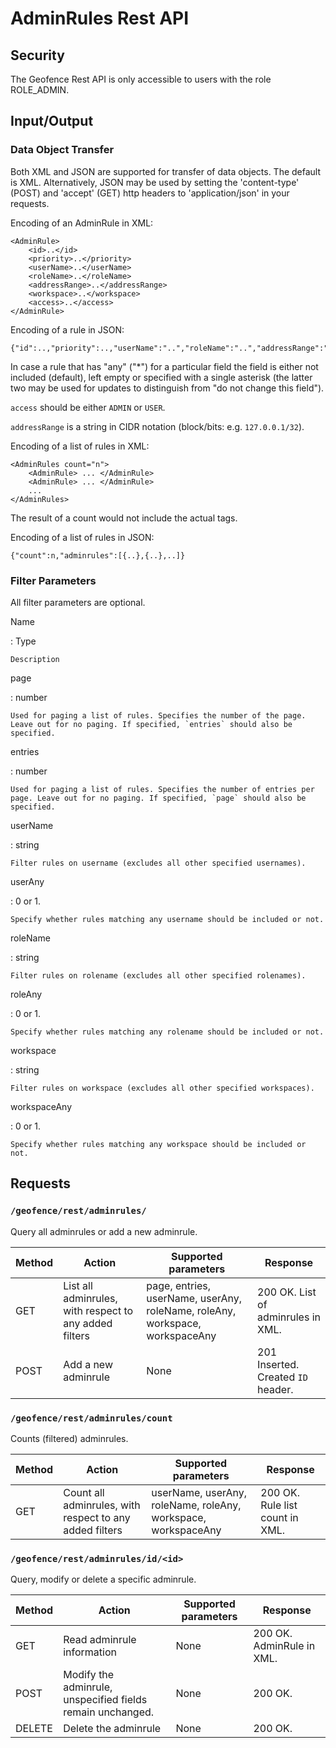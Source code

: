# AdminRules Rest API

## Security

The Geofence Rest API is only accessible to users with the role ROLE_ADMIN.

## Input/Output

### Data Object Transfer

Both XML and JSON are supported for transfer of data objects. The default is XML. Alternatively, JSON may be used by setting the 'content-type' (POST) and 'accept' (GET) http headers to 'application/json' in your requests.

Encoding of an AdminRule in XML:

    <AdminRule>
        <id>..</id>
        <priority>..</priority>
        <userName>..</userName>
        <roleName>..</roleName>
        <addressRange>..</addressRange>
        <workspace>..</workspace>
        <access>..</access>
    </AdminRule>

Encoding of a rule in JSON:

    {"id":..,"priority":..,"userName":"..","roleName":"..","addressRange":"..","workspace":"..","access":".."}

In case a rule that has "any" ("*") for a particular field the field is either not included (default), left empty or specified with a single asterisk (the latter two may be used for updates to distinguish from "do not change this field").

`access` should be either `ADMIN` or `USER`.

`addressRange` is a string in CIDR notation (block/bits: e.g. `127.0.0.1/32`).

Encoding of a list of rules in XML:

    <AdminRules count="n">
        <AdminRule> ... </AdminRule>
        <AdminRule> ... </AdminRule>
        ...     
    </AdminRules>

The result of a count would not include the actual <AdminRule> tags.

Encoding of a list of rules in JSON:

    {"count":n,"adminrules":[{..},{..},..]} 

### Filter Parameters

All filter parameters are optional.

Name

:   Type

    Description

page

:   number

    Used for paging a list of rules. Specifies the number of the page. Leave out for no paging. If specified, `entries` should also be specified.

entries

:   number

    Used for paging a list of rules. Specifies the number of entries per page. Leave out for no paging. If specified, `page` should also be specified.

userName

:   string

    Filter rules on username (excludes all other specified usernames).

userAny

:   0 or 1.

    Specify whether rules matching any username should be included or not.

roleName

:   string

    Filter rules on rolename (excludes all other specified rolenames).

roleAny

:   0 or 1.

    Specify whether rules matching any rolename should be included or not.

workspace

:   string

    Filter rules on workspace (excludes all other specified workspaces).

workspaceAny

:   0 or 1.

    Specify whether rules matching any workspace should be included or not.

## Requests

### `/geofence/rest/adminrules/`

Query all adminrules or add a new adminrule.

| Method | Action                                                 | Supported parameters                                                         | Response                           |
|--------|--------------------------------------------------------|------------------------------------------------------------------------------|------------------------------------|
| GET    | List all adminrules, with respect to any added filters | page, entries, userName, userAny, roleName, roleAny, workspace, workspaceAny | 200 OK. List of adminrules in XML. |
| POST   | Add a new adminrule                                    | None                                                                         | 201 Inserted. Created `ID` header. |

### `/geofence/rest/adminrules/count`

Counts (filtered) adminrules.

| Method | Action                                                  | Supported parameters                                          | Response                        |
|--------|---------------------------------------------------------|---------------------------------------------------------------|---------------------------------|
| GET    | Count all adminrules, with respect to any added filters | userName, userAny, roleName, roleAny, workspace, workspaceAny | 200 OK. Rule list count in XML. |

### `/geofence/rest/adminrules/id/<id>`

Query, modify or delete a specific adminrule.

| Method | Action                                                     | Supported parameters | Response                  |
|--------|------------------------------------------------------------|----------------------|---------------------------|
| GET    | Read adminrule information                                 | None                 | 200 OK. AdminRule in XML. |
| POST   | Modify the adminrule, unspecified fields remain unchanged. | None                 | 200 OK.                   |
| DELETE | Delete the adminrule                                       | None                 | 200 OK.                   |
